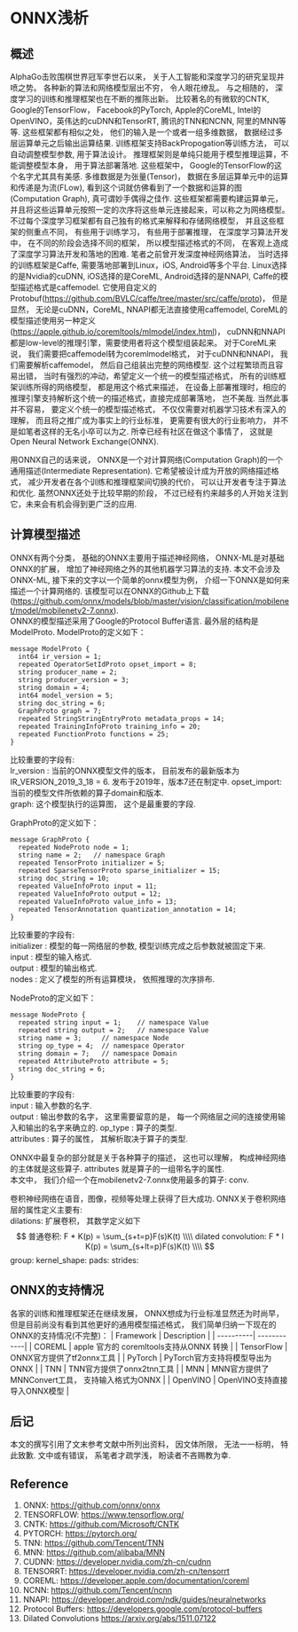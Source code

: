 # ONNX浅析

## 概述
AlphaGo击败围棋世界冠军李世石以来， 关于人工智能和深度学习的研究呈现井喷之势。 各种新的算法和网络模型层出不穷， 令人眼花缭乱。  与之相随的， 深度学习的训练和推理框架也在不断的推陈出新。 比较著名的有微软的CNTK, Google的TensorFlow， Facebook的PyTorch, Apple的CoreML, Intel的OpenVINO，英伟达的cuDNN和TensorRT, 腾讯的TNN和NCNN, 阿里的MNN等等.  这些框架都有相似之处， 他们的输入是一个或者一组多维数据， 数据经过多层运算单元之后输出运算结果.  训练框架支持BackPropogation等训练方法， 可以自动调整模型参数, 用于算法设计。 推理框架则是单纯只能用于模型推理运算，不能调整模型本身， 用于算法部署落地. 这些框架中， Google的TensorFlow的这个名字尤其具有美感.  多维数据是为张量(Tensor)， 数据在多层运算单元中的运算和传递是为流(FLow),  看到这个词就仿佛看到了一个数据和运算的图(Computation Graph), 真可谓妙手偶得之佳作.  这些框架都需要构建运算单元， 并且将这些运算单元按照一定的次序将这些单元连接起来，可以称之为网络模型。 不过每个深度学习框架都有自己独有的格式来解释和存储网络模型， 并且这些框架的侧重点不同， 有些用于训练学习， 有些用于部署推理， 在深度学习算法开发中， 在不同的阶段会选择不同的框架， 所以模型描述格式的不同， 在客观上造成了深度学习算法开发和落地的困难.  笔者之前曾开发深度神经网络算法， 当时选择的训练框架是Caffe,  需要落地部署到Linux，iOS, Android等多个平台.  Linux选择的是Nvidia的cuDNN, iOS选择的是CoreML, Android选择的是NNAPI,  Caffe的模型描述格式是caffemodel. 它使用自定义的Protobuf(https://github.com/BVLC/caffe/tree/master/src/caffe/proto)， 但是显然， 无论是cuDNN，CoreML, NNAPI都无法直接使用caffemodel,  CoreML的模型描述使用另一种定义(https://apple.github.io/coremltools/mlmodel/index.html)， cuDNN和NNAPI都是low-level的推理引擎，需要使用者将这个模型组装起来。 对于CoreML来说， 我们需要把caffemodel转为coremlmodel格式， 对于cuDNN和NNAPI， 我们需要解析caffemodel， 然后自己组装出完整的网络模型.  这个过程繁琐而且容易出错， 当时有强烈的冲动，希望定义一个统一的模型描述格式， 所有的训练框架训练所得的网络模型， 都是用这个格式来描述， 在设备上部署推理时，相应的推理引擎支持解析这个统一的描述格式，直接完成部署落地， 岂不美哉.  当然此事并不容易， 要定义个统一的模型描述格式， 不仅仅需要对机器学习技术有深入的理解， 而且将之推广成为事实上的行业标准， 更需要有很大的行业影响力， 并不是如笔者这样的无名小卒可以为之. 所幸已经有社区在做这个事情了， 这就是Open Neural Network Exchange(ONNX).  

用ONNX自己的话来说， ONNX是一个对计算网络(Computation Graph)的一个通用描述(Intermediate Representation). 它希望被设计成为开放的网络描述格式， 减少开发者在各个训练和推理框架间切换的代价， 可以让开发者专注于算法和优化.  虽然ONNX还处于比较早期的阶段， 不过已经有约来越多的人开始关注到它，未来会有机会得到更广泛的应用.  

## 计算模型描述
ONNX有两个分类， 基础的ONNX主要用于描述神经网络， ONNX-ML是对基础ONNX的扩展， 增加了神经网络之外的其他机器学习算法的支持.  本文不会涉及ONNX-ML, 接下来的文字以一个简单的onnx模型为例， 介绍一下ONNX是如何来描述一个计算网络的. 该模型可以在ONNX的Github上下载(https://github.com/onnx/models/blob/master/vision/classification/mobilenet/model/mobilenetv2-7.onnx).  
ONNX的模型描述采用了Google的Protocol Buffer语言.  最外层的结构是ModelProto.  ModelProto的定义如下：
```
message ModelProto {
  int64 ir_version = 1;
  repeated OperatorSetIdProto opset_import = 8;
  string producer_name = 2;
  string producer_version = 3;
  string domain = 4;
  int64 model_version = 5;
  string doc_string = 6;
  GraphProto graph = 7;
  repeated StringStringEntryProto metadata_props = 14;
  repeated TrainingInfoProto training_info = 20;
  repeated FunctionProto functions = 25;
}
```
比较重要的字段有:  
lr_version : 当前的ONNX模型文件的版本， 目前发布的最新版本为IR_VERSION_2019_3_18 = 6. 发布于2019年，版本7还在制定中.
opset_import:  当前的模型文件所依赖的算子domain和版本.  
graph:  这个模型执行的运算图， 这个是最重要的字段.   

GraphProto的定义如下：  
```
message GraphProto {
  repeated NodeProto node = 1;
  string name = 2;   // namespace Graph
  repeated TensorProto initializer = 5;
  repeated SparseTensorProto sparse_initializer = 15;
  string doc_string = 10;
  repeated ValueInfoProto input = 11;
  repeated ValueInfoProto output = 12;
  repeated ValueInfoProto value_info = 13;
  repeated TensorAnnotation quantization_annotation = 14;
}
```
比较重要的字段有:  
initializer :  模型的每一网络层的参数, 模型训练完成之后参数就被固定下来.  
input : 模型的输入格式.  
output : 模型的输出格式.  
nodes :  定义了模型的所有运算模块， 依照推理的次序排布.  

NodeProto的定义如下：
```
message NodeProto {
  repeated string input = 1;    // namespace Value
  repeated string output = 2;   // namespace Value
  string name = 3;     // namespace Node
  string op_type = 4;  // namespace Operator
  string domain = 7;   // namespace Domain
  repeated AttributeProto attribute = 5;
  string doc_string = 6;
}
```
比较重要的字段有:   
input : 输入参数的名字.  
output : 输出参数的名字， 这里需要留意的是， 每一个网络层之间的连接使用输入和输出的名字来确立的.
op_type : 算子的类型.  
attributes : 算子的属性， 其解析取决于算子的类型.  

ONNX中最复杂的部分就是关于各种算子的描述， 这也可以理解， 构成神经网络的主体就是这些算子.  attributes 就是算子的一组带名字的属性.  
本文中， 我们介绍一个在mobilenetv2-7.onnx使用最多的算子: conv.  

卷积神经网络在语音，图像，视频等处理上获得了巨大成功.  ONNX关于卷积网络层的属性定义主要有:  
dilations: 扩展卷积， 其数学定义如下
$$
普通卷积:  F * K(p) = \sum_{s+t=p}F(s)K(t) \\\\
dilated convolution: F * l K(p) = \sum_{s+lt=p}F(s)K(t) \\\\
$$
group: 
kernel_shape:
pads:
strides:

## ONNX的支持情况
各家的训练和推理框架还在继续发展， ONNX想成为行业标准显然还为时尚早， 但是目前尚没有看到其他更好的通用模型描述格式， 我们简单归纳一下现在的ONNX的支持情况(不完整)：
| Framework | Description |
| ----------| ------------|
| COREML    |  apple 官方的 coremltools支持从ONNX 转换        |
| TensorFlow |  ONNX官方提供了tf2onnx工具          |
| PyTorch |  PyTorch官方支持将模型导出为ONNX      |
| TNN |   TNN官方提供了onnx2tnn工具      |
| MNN | MNN官方提供了MNNConvert工具， 支持输入格式为ONNX   |
| OpenVINO | OpenVINO支持直接导入ONNX模型  |
## 后记
本文的撰写引用了文末参考文献中所列出资料， 因文体所限， 无法一一标明， 特此致歉.  文中或有错误， 系笔者才疏学浅， 盼读者不吝赐教为幸.

## Reference
1. ONNX: https://github.com/onnx/onnx
2. TENSORFLOW: https://www.tensorflow.org/
3. CNTK: https://github.com/Microsoft/CNTK
4. PYTORCH: https://pytorch.org/
5. TNN: https://github.com/Tencent/TNN
6. MNN: https://github.com/alibaba/MNN
7. CUDNN: https://developer.nvidia.com/zh-cn/cudnn
8. TENSORRT: https://developer.nvidia.com/zh-cn/tensorrt
9. COREML: https://developer.apple.com/documentation/coreml
10. NCNN: https://github.com/Tencent/ncnn
11. NNAPI: https://developer.android.com/ndk/guides/neuralnetworks
12. Protocol Buffers: https://developers.google.com/protocol-buffers
13. Dilated Convolutions https://arxiv.org/abs/1511.07122
